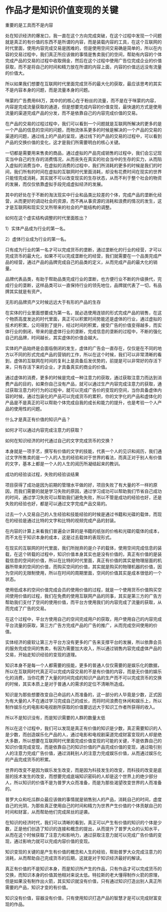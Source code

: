 # 作品才是知识价值变现的关键

重要的是工具而不是内容

处在知识经济的爆发口，我一直在这个方向完成突破，在这个过程中发现一个问题就是真正的有价值的东西不是所谓的内容，而是装载内容的工具，在这个互联网的时代里面，使用内容完成交易是困难的，但是使用空间交易确是简单的，所以在内容的交易过程中，我们真正所应该做的事情是售卖我们的空间，帮助有内容的个体完成产品的交易的过程中收取佣金，然后在这个过程中使用广告位完成企业的价值获取，而不是将自己的时间和精力放在所谓的内容上面，内容的价值远远没有流量的价值大。

所以如果我们想要在互联网时代里面完成货币的最大化的获取，最应该思考的其实不是内容本身的问题，而是流量本身的问题。

咪蒙的广告费用68万，其中的的核心在于粉丝的流量，而不是在于咪蒙的内容，内容是完成流量获取的通道，但是想要完成内容的价值变现，最快速的方式是使用流量的渠道完成产品的分发，而不是依靠自己的内容完成价值的交易。

在产品的交易的过程过程中，我们可以看到一个问题就是互联网所解决的更多的是一个产品的信息的空间的问题，而物流体系更多的时候是解决的一个产品的交易的渠道的问题，通过线上的产品的呈现，通过线下的产品的交易的过程中，可以看到产品的交换价值的变化，这才是我们所需要明白的核心关键。

一切都是需要用来售卖的商品，通过虚拟的产品完成销售的过程中，我们会忘记现实当中自己的生存的消费情况，从而丧失在真实的社会当中的生存的实力，从而陷入虚拟的消费当中，在虚拟的消费的过程中，我们所消耗的更多的时候是我们的时间，我们所有的时间在虚拟的互联网时代里面消耗，却没有花费时间在现实的世界只能怪完成消耗，其实就不可以改变现实的生存状态，从而不利于整个社会的物资的发展，而仅仅依靠虚拟手段完成虚拟经济的发展。

其中的好处在于不断的淘汰现实中行业和品类比较差的个体，完成产品的垄断化经营，从而更好的调动社会的资源，而不再从事资源的消耗和浪费的情况的发生，这才是互联网和现实交叉所带来的社会的产能结构的调整。

如何在这个虚实结构调整的时代里面胜出？

1）实体产品成为行业的第一名。

2）虚体行业成为行业的第一名。

只有成为行业的第一名才可以完成货币的垄断，通过垄断化的行业的经营，才可以完成货币的最大化，如果不可以完成垄断化的经营，我们就需要在一个品类完成产品的经营，通过产品的品牌完成自己的品类的定义，从而完成产品的最大化的销量。

品牌代表品类，有助于帮助品类完成行业的垄断，也方便行业不断的升级换代，完成行业的垄断，这样品类可以一直保持行业的领先地位，品牌就代表了一切，有品牌其实就是有资产。

无形的品牌资产又时候远远大于有形的产品的生存

在实体的行业里面想要成为第一名，就必选使用连锁的形式完成产品的销售，在这个物质高度发达的时代里面，真正可以积累时间势能还是虚体的行业，通过虚拟的技术的积累，公司得到了提升，经过时间的积累，接受广告的价值变得越多，而实体行业的倒闭，带来的是虚体行业的垄断，完成信息的垄断的过程中，不断的强化自己的品牌，时间越长，其实虚体的价值会越大。

实体的产品始终是会面临倒闭的发生，虚体的广告会一直存在，仅仅是在不同的地方以不同的形式完成产品的营销的工作，所以在这个时候，我们可以非常清晰的看到，虚体的互联网在时间的复利上是具备后发优势的，前提是可以非常好的存活下来，只有存活下来的企业，才具备真实的商业的价值。

通过虚体的消费，更多的时候是完成一种注意力的获取，通过获取注意力而达到消费产品的目的，如果你自己没有产品，就可以通过生产内容完成注意力的获取，通过获取注意力的行为的过程中，就可以完成广告价的变现的空间，当你具备虚体内容的时候，通过包装化的产品可以完成货币的累积，你的文字化的产品和虚体化的产品是不是真正的可以帮助个体完成自我的成长和能力的提升，也是考验一个人产品的使用性的问题。

什么才是真正有价值的知识产品？

如何才可以通过内容完成注意力的获取？

如何在知识经济的时代通过自己的文字完成货币的交换？

本身就是一项手艺，撰写有价值的文字的技能，代表一个人的见识和阅历，我们通过文字所售卖的是一个人的人生的经验和对于世界的看法，而真正对于别人有价值的文字，基本上都是一个人的人生的阅历所凝结起来的教训。

成功的经验谈过程，失败的经验谈结果

项目获得了成功是因为前期的管理水平做的好，项目失败了有大量的不一样的原因，而我们需要的就是学习失败的原因，通过学习成功可以帮助我们节省自己成功的时间，通过学习失败可以帮助我们避免失败，所以不管是成功的经验也好，还是失败的经验也好，都是可以通过文字完成产品交易的。

过去一个人交易自己的人生经验和技能经验的时候是通过书籍和光碟的载体，而现在的经验是通过比特的文字和比特的视频完成产品的封装。

在内容的计算上来看我们普遍会计算的是书籍的纸张的价格和光碟的载体的成本，而不太在于知识本身的成本，这是过去载体的表现形式。

在现实的互联网的时代里面，我们所抛弃的是介子的载体，使用空间完成信息的装载，在这个转载的过程中，知识价值本身其实也是没有价值的，真正有价值的是装载信息的空间的价值，所以在比特的时代里面，真正有价值的其实是物理层面的机器所带来的空间的价值，而购买空间的价值，其实就是购买的物理机器的价值，因为空间的无限制使用，所以在时间的周期里面，空间的价值其实是成本很低的一个状态。

使用低成本的空间价值完成会员的使用价值的过程，就是一个使用货币价值购买空间使用价值的过程，我们在免费的使用互联网产品的同事，其实是第三方的广告方帮助我们支付了空间的使用价值，而平台方使用我们的内容完成了流量的获取，从而完成了广告的交易。

在这个过程中，平台方使用自己的空间完成用户的获取，用户使用自己的内容完成平台流量的获取，第三方广告方完成产品的广告的推广，从而完成空间使用的价值。

实体经济的疲软让第三方平台方没有更多的广告来支撑平台的发展，所以依靠会员的服务完成空间的售卖，有因为需要加大收入，所以通过销售内容完成虚体产品的交易，开始走知识经验的变现的道理。

知识本身不是每一个人都需要的技能，更多的普通人仅仅需要的是娱乐化的数据，所以在互联网时代真正可以完成内容交易的不是有价值的内容，而是无价值的娱乐化的消费，当你花费了大量的时间完成的知识产品的生产而不可以完成货币的交换的时候，其实本质上是对于普通人的需求的定位不清晰所造成。

知识是为那些想要改变自己命运的人而准备的，这一部分的人毕竟是少数，正式因为有大量的人不在通过学习完成自己的成长，而将时间浪费在休闲和娱乐上，所以制作娱乐化的电影和电视剧所获取的价值要远远大于知识工作者所获得的收入。

所以不是知识没有，而是知识需要的人群的数量太低

所以在这个过程中，我们可以发现是真正有价值的知识是少数，真正需要知识的人是少数，而创造娱乐化产品的人，通过电影和电视剧渠道完成财富变现的人却是绝大多数，所以想要在互联网时代里面完成价值变现的可能的关键，不是依靠自己的知识价值完成变现，而是依靠自己的知识价值的产品完成价值的变现，通过吸引别人的注意力完成广告价值，通过消耗别人的注意力完成娱乐价值，从而通过娱乐化的产品完成货币的积累。

世界的改变不是因为娱乐发生改变，而是因为科技发生的改变，而科技的改变是底层的技术发生的改变，而想要完成底端知识密码的人却是这个世界上的绝少部分人，所以知识的价值不是为普罗大众而准备，而是为那些渴望改变世界的人而准备的。

普罗大众和吃瓜群众最应该做的事情就是销售别人的产品，消耗自己的时间，虚度自己的光阴，为那些真正使用自己的时间和精力为世界产生价值的个体贡献自己的时间和财富，从而帮助他们完成屌丝的逆袭。

在知识的经济时代，我们可以清晰的看到，真正可以产生有价值的知识的个体是少数，正是他们创造了知识的连接和概念的提出，从而提升了普罗大众的认知水平，从而在这个时候获取了注意力和影响力，通过获取注意力就可以完成广告价值的变现，通过影响力就可以完成内容价值的变现。

知识变现的关键的是产生有价值的概念和人生的经验，帮助普罗大众完成注意力的消耗，从而帮助自己完成货币的后期，这就是对于知识经济最好的解读。

真正有价值的不是知识本身，而是知识所产生的作品，只有作品才可以完成货币的交换，而知识本身的价值其他相对来说太低。特拉斯的老大懂得制作火箭的原理，但是如果没有制作出火箭，其实知识就没有价值，只有通过知识打造出别人真正所需要的产品，知识才变的有价值。

知识没有价值，容器没有价值，只有使用知识打造产品的智慧才是可以完成财富变现的作品。
